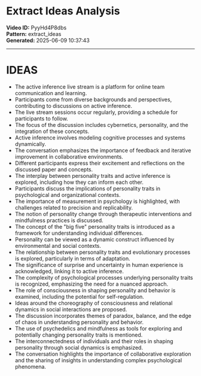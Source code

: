 # Extract Ideas Analysis

**Video ID:** PyyHd4P8dbs  
**Pattern:** extract_ideas  
**Generated:** 2025-06-09 10:37:43  

---

# IDEAS

- The active inference live stream is a platform for online team communication and learning.
- Participants come from diverse backgrounds and perspectives, contributing to discussions on active inference.
- The live stream sessions occur regularly, providing a schedule for participants to follow.
- The focus of the discussion includes cybernetics, personality, and the integration of these concepts.
- Active inference involves modeling cognitive processes and systems dynamically.
- The conversation emphasizes the importance of feedback and iterative improvement in collaborative environments.
- Different participants express their excitement and reflections on the discussed paper and concepts.
- The interplay between personality traits and active inference is explored, including how they can inform each other.
- Participants discuss the implications of personality traits in psychological and organizational contexts.
- The importance of measurement in psychology is highlighted, with challenges related to precision and replicability.
- The notion of personality change through therapeutic interventions and mindfulness practices is discussed.
- The concept of the "big five" personality traits is introduced as a framework for understanding individual differences.
- Personality can be viewed as a dynamic construct influenced by environmental and social contexts.
- The relationship between personality traits and evolutionary processes is explored, particularly in terms of adaptation.
- The significance of surprise and uncertainty in human experience is acknowledged, linking it to active inference.
- The complexity of psychological processes underlying personality traits is recognized, emphasizing the need for a nuanced approach.
- The role of consciousness in shaping personality and behavior is examined, including the potential for self-regulation.
- Ideas around the choreography of consciousness and relational dynamics in social interactions are proposed.
- The discussion incorporates themes of paradox, balance, and the edge of chaos in understanding personality and behavior.
- The use of psychedelics and mindfulness as tools for exploring and potentially changing personality traits is mentioned.
- The interconnectedness of individuals and their roles in shaping personality through social dynamics is emphasized.
- The conversation highlights the importance of collaborative exploration and the sharing of insights in understanding complex psychological phenomena.